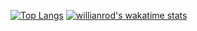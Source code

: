 [![Top Langs](https://github-readme-stats.vercel.app/api/top-langs/?username=asyalu&layout=compact)](https://github.com/anuraghazra/github-readme-stats)
[![willianrod's wakatime stats](https://github-readme-stats.vercel.app/api/wakatime?username=asyalu)](https://github.com/anuraghazra/github-readme-stats)
